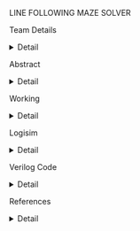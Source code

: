 LINE FOLLOWING MAZE SOLVER

Team Details
<details>
<summary>Detail</summary>
           
Semester : 3rd Sem B.Tech CSE

Section: S1

Member-1: D Jubitha Sri, 221CS120, daravathjubithasri.221cs120@nitk.edu.in

Member-2: G Teja Sri, 221CS123, tejasrigarapati.221cs123@nitk.edu.in

Member-3: S Vineela, 221CS155, sivvalavineela.221cs155@nitk.edu.in
</details>


Abstract
<details>
           <summary>
                      Detail
           </summary>
                This Line-following Maze Solver project will delve into a line-following robot's design, construction, and programming, emphasizing the key components and algorithms required for successful maze navigation.The robot system configuration consists of input, controller, and output devices.
         In a line maze-solving robot, input devices are line sensors, and output ones are DC motors with drivers. The line sensors are a crucial part of the project, making the robot move steadily in the middle position of black lines without any lag. It must make real-time decisions about its movement based on the line's position, adjusting its speed and direction. The concept behind this project is inspired by various real-world applications, such as automated warehouse robots, self-driving cars, and industrial automation systems, which rely on similar principles of path following and obstacle avoidance.It provides a platform for experimenting with robotics and sensor integration for future applications. Line-following robots are often used in educational settings to teach students about robotics, programming, and automation concepts. It offers an affordable and accessible way to prototype autonomous systems, making it valuable for research and development in various industries.
          Line-following robots are designed to follow lines accurately, making them suitable for applications where precise path following is crucial, such as manufacturing, logistics, etc. These robots can adapt to various line configurations, making them versatile for different maze designs or path-following tasks.
</details>


Working
<details>
           <summary>
                      Detail
           </summary>
           LSRB Algorithm:

This LSRB algorithm can be simplified into these simple conditions:

•	If you can turn left then go ahead and turn left,

•	else if you can continue driving straight then drive straight,

•	else if you can turn right then turn right.

•	If you are at a dead end then turn around.

The expunction of LSRB is shown below:

L- Left

R- Right

S- Straight

B- Turning around (Back).	

The robot has to make these decisions when at an intersection. An intersection is any point on the maze where you can turn. If the robot comes across an opportunity to turn and does not turn then this is considered going straight. Each move was taken at an intersection or when turning around has to be stored.




FLOWCHART

![FLOWCHART](https://github.com/Arnella16/LINE-FOLLOWING-MAZE-SOLVER/assets/148844350/49148b35-f658-445c-b439-5b1714f0fe40)



FUNCTIONAL TABLE

<img width="422" alt="FUNCTIONAL TABLE" src="https://github.com/Arnella16/LINE-FOLLOWING-MAZE-SOLVER/assets/148844350/09227af1-42ae-41d6-971d-b477c2caf29e">
</details>


Logisim
<details>
           <summary>
                      Detail
           </summary>
           PRE-DEFINED PATH (MAIN)

![PRE-DEFINED PATH](https://github.com/Arnella16/LINE-FOLLOWING-MAZE-SOLVER/assets/148844350/851ca450-c542-4ac0-b01a-56fdfb0bf5a7)

SENSOR SYSTEM AND MOTORS

![SENSOR SYSTEM AND MOTORS](https://github.com/Arnella16/LINE-FOLLOWING-MAZE-SOLVER/assets/148844350/2d15c653-107a-45cc-ae87-545df739953e)

DRIVER SYSTEM(sensors)

![DRIVER SYSTEM(SENSORS)](https://github.com/Arnella16/LINE-FOLLOWING-MAZE-SOLVER/assets/148844350/8d49b15b-c984-4f4b-a9ec-f6a0f0bbf926)

DRIVER SYSTEM(motors)

![DRIVER SYSTEM(MOTORS)](https://github.com/Arnella16/LINE-FOLLOWING-MAZE-SOLVER/assets/148844350/5ee152d8-da38-41dc-8793-4c2a4f231aa6)

PATH GENERATOR

![PATH GENERATOR](https://github.com/Arnella16/LINE-FOLLOWING-MAZE-SOLVER/assets/148844350/4b6a228e-0881-4dd6-8145-f8df913387db)

PATH

![PATH](https://github.com/Arnella16/LINE-FOLLOWING-MAZE-SOLVER/assets/148844350/d8c47f04-78ea-4763-b33e-0d58b04c6116)
</details>


Verilog Code
<details>
           <summary>
                      Detail
           </summary>
           
/* Line following Maze Solver using LSRB Algorithm
L-left, S-straight, R-right, B-back(turn around)

Robot follows the above given priority if a junction is detected*/

module linefollower(LSRB ,s ,straight ,stop ,left ,right ,turn_around ,left_motor_forward ,left_motor_backward ,left_motor_right ,left_motor_left ,right_motor_forward ,right_motor_backward ,right_motor_right ,right_motor_left);

input [0:3] LSRB; // Next move input

output [0:4] s; // 5-Sensors

output straight; // Move forward

output stop; // Stop

output left; // Turn left

output right; // Turn right

output turn_around; // Turn around

output reg left_motor_forward,left_motor_backward,left_motor_right,left_motor_left; // Specifies the direction of left motor

output reg right_motor_forward,right_motor_backward,right_motor_right,right_motor_left; // Specifies the direction of right motor


//data flow modelling

assign s[0]=(~LSRB[0]&LSRB[1])|(~LSRB[0]&~LSRB[2]&~LSRB[3]);

assign s[1]=(~LSRB[0]&~LSRB[1]&LSRB[2])|(~LSRB[0]&~LSRB[1]&~LSRB[3]);

assign s[3]=(~LSRB[0]&~LSRB[1]&~LSRB[2]&~LSRB[3]);

assign s[4]=LSRB[0]|(~LSRB[1]&~LSRB[2]&~LSRB[3]);

assign s[2]=s[0]|s[1]|s[3]|s[4]|LSRB[3];

assign straight = s[0]&s[2]&~s[3]&~s[4];

assign stop = s[0]&s[1]&s[2]&s[3]&s[4];

assign left = s[2]&~s[3]&s[4];

assign right = ~s[0]&s[1]&s[2]&~s[3]&~s[4];

assign turn_around = s[2]&~s[0]&~s[1]&~s[3]&~s[4];

//behavioural modelling

always @(*)

begin

    if(stop && !straight && !left && !right && !turn_around) begin
    
        left_motor_forward=1'b0; // Stop if destination is reached
        
        left_motor_backward=1'b0;
        
        left_motor_left=1'b0;
        
        left_motor_right=1'b0;
        
        right_motor_forward=1'b0;
        
        right_motor_backward=1'b0;
        
        right_motor_left=1'b0;
        
        right_motor_right=1'b0;
    
    end
    
    
    else if(straight && !stop && !left && !right && !turn_around) begin
    
        left_motor_forward=1'b1; // Move forward
    
        left_motor_backward=1'b0;
        
        left_motor_left=1'b0;
        
        left_motor_right=1'b0;
        
        right_motor_forward=1'b1;
        
        right_motor_backward=1'b0;
        
        right_motor_left=1'b0;
        
        right_motor_right=1'b0;
    
    end
    
    else if(left && !straight && !stop && !right && !turn_around) begin
    
        left_motor_forward=1'b0; // Turn left
        
        left_motor_backward=1'b0;
        
        left_motor_left=1'b1;
        
        left_motor_right=1'b0;
        
        right_motor_forward=1'b0;
        
        right_motor_backward=1'b0;
        
        right_motor_left=1'b1;
        
        right_motor_right=1'b0;
    
    end
    
    else if(right && !straight && !stop && !left && !turn_around) begin
    
        left_motor_forward=1'b0; // Turn right
        
        left_motor_backward=1'b0;
        
        left_motor_left=1'b0;
        
        left_motor_right=1'b1;
        
        right_motor_forward=1'b0;
        
        right_motor_backward=1'b0;
        
        right_motor_left=1'b0;
        
        right_motor_right=1'b1;
    
    end
    
    else if(turn_around && !straight && !stop && !left && !right) begin
        
        left_motor_forward=1'b1; // Turn around in clockwise direction if dead end is detected
        
        left_motor_backward=1'b0;
        
        left_motor_left=1'b0;
        
        left_motor_right=1'b0;
        
        right_motor_forward=1'b0;
        
        right_motor_backward=1'b1;
        
        right_motor_left=1'b0;
        
        right_motor_right=1'b0;
    
    end 
    
    else begin
    
        left_motor_forward=1'b0; 
        
        left_motor_backward=1'b0;
        
        left_motor_left=1'b0;
        
        left_motor_right=1'b0;
        
        right_motor_forward=1'b0;
        
        right_motor_backward=1'b0;
        
        right_motor_left=1'b0;
        
        right_motor_right=1'b0;
    
    end
    
end

endmodule


TESTBENCH:

`include "project.v"

module linefollower_tb;

reg [0:3] LSRB;

wire [0:4] s;

wire straight,stop,left,right,turn_around;

wire left_motor_forward,left_motor_backward,left_motor_right,left_motor_left;

wire right_motor_forward,right_motor_backward,right_motor_right,right_motor_left;

linefollower s1(LSRB ,s ,straight , stop , left, right ,turn_around, left_motor_forward, left_motor_backward, left_motor_right, left_motor_left, right_motor_forward, right_motor_backward, right_motor_right, right_motor_left);

initial begin
    
    $dumpfile("linefollower.vcd");
    
    $dumpvars(0,linefollower_tb);

end

initial begin

    $display("                                                                                                          ");
    
    $display("                                                                                                          ");
    
    $display("                                           LINE FOLLOWING MAZE SOLVER                                     ");
    
    $display("   L       S       R       B     |           Sensor         |       Direction     |     Motor direction   ");
    
    $display(" LSRB[0] LSRB[1] LSRB[2] LSRB[3] | s[0] s[1] s[2] s[3] s[4] |  str stop lf rg ta  | lf lb lr ll | rf rb rr rl");
    
    /* str:straight   lf:left   rg:right   ta:turn around   lf:left_motor_forward   lb:left_motor_backward  ll:left_motor_left   lr:left_motor_right   rf:r
    ight_motor_forward   rb:right_motor_backward   rl:right_motor_left   rr:right_motor_right  */ 
    
    $display("-------------------------------------------------------------------------------------------------------------");
    
    $monitor("    %b      %b       %b       %b     |  %b    %b    %b    %b    %b   |  %b   %b   %b   %b   %b  |  %b  %b  %b  %b | %b  %b  %b  %b",
    LSRB[0],LSRB[1],LSRB[2],LSRB[3],s[0],s[1],s[2],s[3],s[4],straight,stop,left,right,turn_around,left_motor_forward,left_motor_backward,left_motor_right,left_motor_left
    ,right_motor_forward,right_motor_backward,right_motor_right,right_motor_left);
    
    LSRB=4'b0000;
    
    repeat(15)
    
    #10 LSRB=LSRB+4'b0001;
    
    $display("                                                                                                          ");
    
    $display("                                                                                                          ");
    
    $display("                                                                                                          ");
    
    $display("                                  LINE FOLLOWING MAZE SOLVER WITH PREDEFINED PATH                         ");
    
    $display("   L       S       R       B     |           Sensor         |       Direction     |     Motor direction   ");
    
    $display(" LSRB[0] LSRB[1] LSRB[2] LSRB[3] | s[0] s[1] s[2] s[3] s[4] |  str stop lf rg ta  | lf lb lr ll | rf rb rr rl");
    
    /* str:straight   lf:left   rg:right   ta:turn around   lf:left_motor_forward   lb:left_motor_backward  ll:left_motor_left   lr:left_motor_right   rf:r
    ight_motor_forward   rb:right_motor_backward   rl:right_motor_left   rr:right_motor_right  */ 
    
    $display("-------------------------------------------------------------------------------------------------------------");
    
    $monitor("    %b      %b       %b       %b     |  %b    %b    %b    %b    %b   |  %b   %b   %b   %b   %b  |  %b  %b  %b  %b | %b  %b  %b %b ",LS
    RB[0],LSRB[1],LSRB[2],LSRB[3],s[0], s[1],s[2], s[3], s[4], straight, stop, left, right, turn_around, left_motor_forward, left_motor_backward, left_motor_right, left_motor_left, right_motor_forward, right_motor_backward, right_motor_right, right_motor_left);
    
    LSRB[0]=0;LSRB[1]=1;LSRB[2]=0;LSRB[3]=0;
    
    #10 LSRB[0]=1;LSRB[1]=0;LSRB[2]=0;LSRB[3]=1;
    
    #10 LSRB[0]=0;LSRB[1]=1;LSRB[2]=0;LSRB[3]=1;
    
    #10 LSRB[0]=0;LSRB[1]=0;LSRB[2]=1;LSRB[3]=1;
    
    #10 LSRB[0]=0;LSRB[1]=1;LSRB[2]=0;LSRB[3]=1;
    
    #10 LSRB[0]=1;LSRB[1]=0;LSRB[2]=0;LSRB[3]=1;
    
    #10 LSRB[0]=0;LSRB[1]=1;LSRB[2]=0;LSRB[3]=1;
    
    #10 LSRB[0]=1;LSRB[1]=0;LSRB[2]=1;LSRB[3]=1;
    
    #10 LSRB[0]=0;LSRB[1]=1;LSRB[2]=0;LSRB[3]=1;
    
    #10 LSRB[0]=0;LSRB[1]=0;LSRB[2]=0;LSRB[3]=1;
    
    #10 LSRB[0]=0;LSRB[1]=1;LSRB[2]=1;LSRB[3]=1;
    
    #10 LSRB[0]=1;LSRB[1]=0;LSRB[2]=1;LSRB[3]=1;
    
    #10 LSRB[0]=0;LSRB[1]=1;LSRB[2]=1;LSRB[3]=1;
    
    #10 LSRB[0]=1;LSRB[1]=0;LSRB[2]=1;LSRB[3]=1;
    
    #10 LSRB[0]=0;LSRB[1]=1;LSRB[2]=0;LSRB[3]=1;
    
    #10 LSRB[0]=1;LSRB[1]=1;LSRB[2]=0;LSRB[3]=1;
    
    #10 LSRB[0]=0;LSRB[1]=1;LSRB[2]=0;LSRB[3]=1;
    
    #10 LSRB[0]=0;LSRB[1]=0;LSRB[2]=1;LSRB[3]=1;
    
    #10 LSRB[0]=0;LSRB[1]=1;LSRB[2]=0;LSRB[3]=1;
    
    #10 LSRB[0]=0;LSRB[1]=0;LSRB[2]=0;LSRB[3]=0;

end


initial #500 $finish;

endmodule
</details>



References
<details>
           <summary>
                      Detail
           </summary>
           
•	https://www.researchgate.net/publication/345349518_Maze_Solving_Algorithm_for_Line_Following_Robot

•	Digital Design - By Morris Mano and Michael Cilette

•	https://youtu.be/qTeGocwwGBY?si=2I423SrJmCBAfTtp // Arduino Maze Solver Robot

•	https://towardinfinity.medium.com/coding-a-line-follower-robot-using-lsrb-and-finding-the-shortest-path-d906ffec71d

•	https://github.com/doaamagdy2024/Maze-Solver-Line-follower-Robot
</details>

